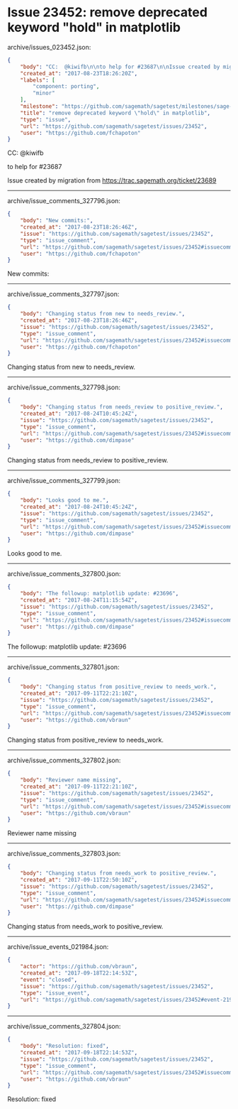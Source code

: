 # Issue 23452: remove deprecated keyword "hold" in matplotlib

archive/issues_023452.json:
```json
{
    "body": "CC:  @kiwifb\n\nto help for #23687\n\nIssue created by migration from https://trac.sagemath.org/ticket/23689\n\n",
    "created_at": "2017-08-23T18:26:20Z",
    "labels": [
        "component: porting",
        "minor"
    ],
    "milestone": "https://github.com/sagemath/sagetest/milestones/sage-8.1",
    "title": "remove deprecated keyword \"hold\" in matplotlib",
    "type": "issue",
    "url": "https://github.com/sagemath/sagetest/issues/23452",
    "user": "https://github.com/fchapoton"
}
```
CC:  @kiwifb

to help for #23687

Issue created by migration from https://trac.sagemath.org/ticket/23689





---

archive/issue_comments_327796.json:
```json
{
    "body": "New commits:",
    "created_at": "2017-08-23T18:26:46Z",
    "issue": "https://github.com/sagemath/sagetest/issues/23452",
    "type": "issue_comment",
    "url": "https://github.com/sagemath/sagetest/issues/23452#issuecomment-327796",
    "user": "https://github.com/fchapoton"
}
```

New commits:



---

archive/issue_comments_327797.json:
```json
{
    "body": "Changing status from new to needs_review.",
    "created_at": "2017-08-23T18:26:46Z",
    "issue": "https://github.com/sagemath/sagetest/issues/23452",
    "type": "issue_comment",
    "url": "https://github.com/sagemath/sagetest/issues/23452#issuecomment-327797",
    "user": "https://github.com/fchapoton"
}
```

Changing status from new to needs_review.



---

archive/issue_comments_327798.json:
```json
{
    "body": "Changing status from needs_review to positive_review.",
    "created_at": "2017-08-24T10:45:24Z",
    "issue": "https://github.com/sagemath/sagetest/issues/23452",
    "type": "issue_comment",
    "url": "https://github.com/sagemath/sagetest/issues/23452#issuecomment-327798",
    "user": "https://github.com/dimpase"
}
```

Changing status from needs_review to positive_review.



---

archive/issue_comments_327799.json:
```json
{
    "body": "Looks good to me.",
    "created_at": "2017-08-24T10:45:24Z",
    "issue": "https://github.com/sagemath/sagetest/issues/23452",
    "type": "issue_comment",
    "url": "https://github.com/sagemath/sagetest/issues/23452#issuecomment-327799",
    "user": "https://github.com/dimpase"
}
```

Looks good to me.



---

archive/issue_comments_327800.json:
```json
{
    "body": "The followup: matplotlib update: #23696",
    "created_at": "2017-08-24T11:15:54Z",
    "issue": "https://github.com/sagemath/sagetest/issues/23452",
    "type": "issue_comment",
    "url": "https://github.com/sagemath/sagetest/issues/23452#issuecomment-327800",
    "user": "https://github.com/dimpase"
}
```

The followup: matplotlib update: #23696



---

archive/issue_comments_327801.json:
```json
{
    "body": "Changing status from positive_review to needs_work.",
    "created_at": "2017-09-11T22:21:10Z",
    "issue": "https://github.com/sagemath/sagetest/issues/23452",
    "type": "issue_comment",
    "url": "https://github.com/sagemath/sagetest/issues/23452#issuecomment-327801",
    "user": "https://github.com/vbraun"
}
```

Changing status from positive_review to needs_work.



---

archive/issue_comments_327802.json:
```json
{
    "body": "Reviewer name missing",
    "created_at": "2017-09-11T22:21:10Z",
    "issue": "https://github.com/sagemath/sagetest/issues/23452",
    "type": "issue_comment",
    "url": "https://github.com/sagemath/sagetest/issues/23452#issuecomment-327802",
    "user": "https://github.com/vbraun"
}
```

Reviewer name missing



---

archive/issue_comments_327803.json:
```json
{
    "body": "Changing status from needs_work to positive_review.",
    "created_at": "2017-09-11T22:50:10Z",
    "issue": "https://github.com/sagemath/sagetest/issues/23452",
    "type": "issue_comment",
    "url": "https://github.com/sagemath/sagetest/issues/23452#issuecomment-327803",
    "user": "https://github.com/dimpase"
}
```

Changing status from needs_work to positive_review.



---

archive/issue_events_021984.json:
```json
{
    "actor": "https://github.com/vbraun",
    "created_at": "2017-09-18T22:14:53Z",
    "event": "closed",
    "issue": "https://github.com/sagemath/sagetest/issues/23452",
    "type": "issue_event",
    "url": "https://github.com/sagemath/sagetest/issues/23452#event-21984"
}
```



---

archive/issue_comments_327804.json:
```json
{
    "body": "Resolution: fixed",
    "created_at": "2017-09-18T22:14:53Z",
    "issue": "https://github.com/sagemath/sagetest/issues/23452",
    "type": "issue_comment",
    "url": "https://github.com/sagemath/sagetest/issues/23452#issuecomment-327804",
    "user": "https://github.com/vbraun"
}
```

Resolution: fixed
